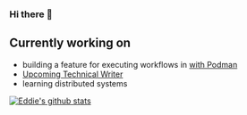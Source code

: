 ### Hi there 👋

<!--
**edeediong/edeediong** is a ✨ _special_ ✨ repository because its `README.md` (this file) appears on your GitHub profile.

Here are some ideas to get you started:

- 🔭 I’m currently working on ...
- 🌱 I’m currently learning ...
- 👯 I’m looking to collaborate on ...
- 🤔 I’m looking for help with ...
- 💬 Ask me about ...
- 📫 How to reach me: ...
- 😄 Pronouns: ...
- ⚡ Fun fact: ...
-->

## Currently working on
- building a feature for executing workflows in [with Podman](https://github.com/getpopper/popper)
- [Upcoming Technical Writer](https://www.dev.to/edeediong)
- learning distributed systems

[![Eddie's github stats](https://github-readme-stats.vercel.app/api?username=edeediong&show_icons=true&theme=dracula)](https://github.com/edeediong/github-readme-stats)
